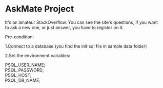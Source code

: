 # AskMate Project

It's an amateur StackOverflow. You can see the site's questions, if you want to ask a new one, or just answer, you have to register on it. 

Pre-condition: <br />

1.Connect to a database (you find the init sql file in sample data folder)

2.Set the environment variables:<br />

PSQL_USER_NAME;<br />
PSQL_PASSWORD;<br />
PSQL_HOST;<br />
PSQL_DB_NAME;
